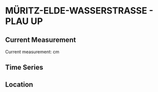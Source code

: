# MÜRITZ-ELDE-WASSERSTRASSE - PLAU UP

## Current Measurement

Current measurement: <Value topic="rivers/pegel-online/MEW/PLAU_UP/measurementValue"/> cm

## Time Series

<TimeSeries topic="rivers/pegel-online/MEW/PLAU_UP/measurementValue" period="week" />

## Location

<WorldMap>
  <Marker lat="53.45670574832518" lon="12.259904286417646" labelTopic="rivers/pegel-online/MEW/PLAU_UP" />
</WorldMap>
